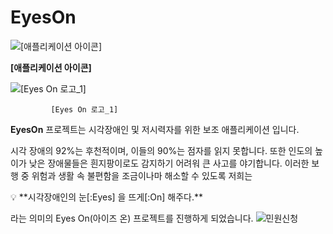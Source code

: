 # EyesOn

![**[애플리케이션 아이콘]**](https://s3-us-west-2.amazonaws.com/secure.notion-static.com/b3f18430-3cfc-4056-bb79-edc71f3a8b4d/app_logo.png)

**[애플리케이션 아이콘]**

![             [Eyes On 로고_1]](https://s3-us-west-2.amazonaws.com/secure.notion-static.com/32eb4757-85bf-4b2c-8b66-b97809958f9d/logo.png)

             [Eyes On 로고_1]

**EyesOn** 프로젝트는 시각장애인 및 저시력자를 위한 보조 애플리케이션 입니다.

시각 장애의 92%는 후천적이며, 이들의 90%는 점자를 읽지 못합니다. 또한 인도의 높이가 낮은 장애물들은 흰지팡이로도 감지하기 어려워 큰 사고를 야기합니다. 
이러한 보행 중 위험과 생활 속 불편함을 조금이나마 해소할 수 있도록 저희는  

<aside>
💡 **시각장애인의 눈[:Eyes] 을 뜨게[:On] 해주다.**

</aside>

라는 의미의 Eyes On(아이즈 온) 프로젝트를 진행하게 되었습니다.
![민원신청](/uploads/0bc4f3842410f6beadbe0c664159e06e/민원신청.gif)
